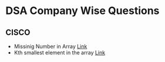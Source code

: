 # DSA Company Wise Questions

## CISCO
- Missinig Number in Array [Link]("https://www.geeksforgeeks.org/problems/missing-number-in-array1416/1?page=1&company=Cisco&sortBy=submissions")
- Kth smallest element in the array [Link]('https://www.geeksforgeeks.org/problems/kth-smallest-element5635/1?page=1&company=Cisco&sortBy=submissions')